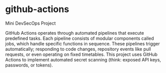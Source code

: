 # github-actions
Mini DevSecOps Project

GitHub Actions operates through automated pipelines that execute predefined tasks. Each pipeline consists of modular components called jobs, which handle specific functions in sequence. These pipelines trigger automatically; responding to code changes, repository events like pull requests, or even operating on fixed timetables.
This project uses GitHub Actions to implement automated secret scanning (think: exposed API keys, passwords, or tokens).
